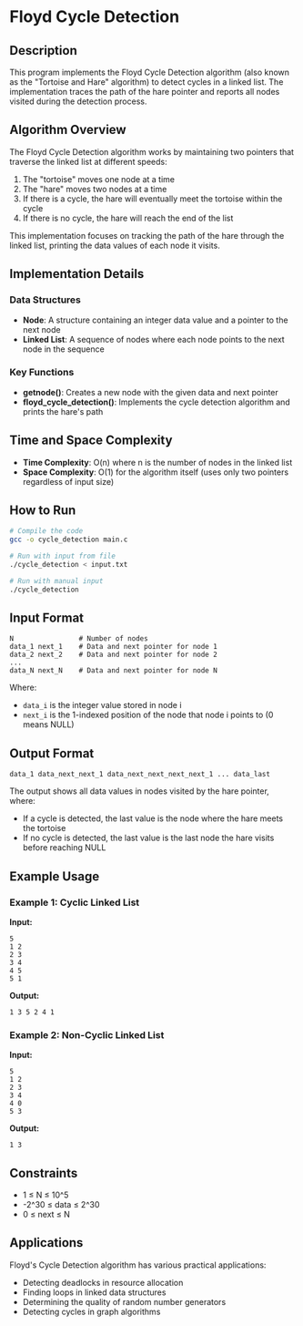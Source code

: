 # Floyd Cycle Detection

## Description
This program implements the Floyd Cycle Detection algorithm (also known as the "Tortoise and Hare" algorithm) to detect cycles in a linked list. The implementation traces the path of the hare pointer and reports all nodes visited during the detection process.

## Algorithm Overview
The Floyd Cycle Detection algorithm works by maintaining two pointers that traverse the linked list at different speeds:

1. The "tortoise" moves one node at a time
2. The "hare" moves two nodes at a time
3. If there is a cycle, the hare will eventually meet the tortoise within the cycle
4. If there is no cycle, the hare will reach the end of the list

This implementation focuses on tracking the path of the hare through the linked list, printing the data values of each node it visits.

## Implementation Details

### Data Structures
- **Node**: A structure containing an integer data value and a pointer to the next node
- **Linked List**: A sequence of nodes where each node points to the next node in the sequence

### Key Functions
- **getnode()**: Creates a new node with the given data and next pointer
- **floyd_cycle_detection()**: Implements the cycle detection algorithm and prints the hare's path

## Time and Space Complexity
- **Time Complexity**: O(n) where n is the number of nodes in the linked list
- **Space Complexity**: O(1) for the algorithm itself (uses only two pointers regardless of input size)

## How to Run
```bash
# Compile the code
gcc -o cycle_detection main.c

# Run with input from file
./cycle_detection < input.txt

# Run with manual input
./cycle_detection
```

## Input Format
```
N                # Number of nodes
data_1 next_1    # Data and next pointer for node 1
data_2 next_2    # Data and next pointer for node 2
...
data_N next_N    # Data and next pointer for node N
```

Where:
- `data_i` is the integer value stored in node i
- `next_i` is the 1-indexed position of the node that node i points to (0 means NULL)

## Output Format
```
data_1 data_next_next_1 data_next_next_next_next_1 ... data_last
```

The output shows all data values in nodes visited by the hare pointer, where:
- If a cycle is detected, the last value is the node where the hare meets the tortoise
- If no cycle is detected, the last value is the last node the hare visits before reaching NULL

## Example Usage

### Example 1: Cyclic Linked List
**Input:**
```
5
1 2
2 3
3 4
4 5
5 1
```

**Output:**
```
1 3 5 2 4 1
```

### Example 2: Non-Cyclic Linked List
**Input:**
```
5
1 2
2 3
3 4
4 0
5 3
```

**Output:**
```
1 3
```

## Constraints
- 1 ≤ N ≤ 10^5
- -2^30 ≤ data ≤ 2^30
- 0 ≤ next ≤ N

## Applications
Floyd's Cycle Detection algorithm has various practical applications:
- Detecting deadlocks in resource allocation
- Finding loops in linked data structures
- Determining the quality of random number generators
- Detecting cycles in graph algorithms
